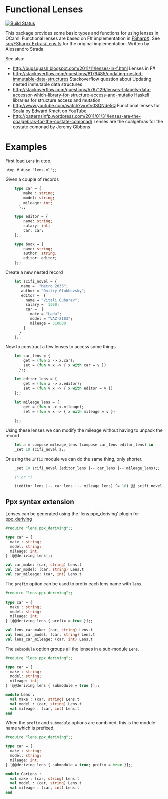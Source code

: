 Functional Lenses
=================

[![Build Status](https://travis-ci.org/pdonadeo/ocaml-lens.svg?branch=master)](https://travis-ci.org/pdonadeo/ocaml-lens)

This package provides some basic types and functions for using lenses in OCaml.
Functional lenses are based on F# implementation in [FSharpX](https://github.com/fsharp/fsharpx). See [src/FSharpx.Extras/Lens.fs](https://github.com/fsharp/fsharpx/blob/master/src/FSharpx.Extras/Lens.fs) for the original implementation.  Written by Alessandro Strada.

See also:
* <http://bugsquash.blogspot.com/2011/11/lenses-in-f.html> Lenses in F#
* <http://stackoverflow.com/questions/8179485/updating-nested-immutable-data-structures> Stackoverflow question about Updating nested immutable data structures
* <http://stackoverflow.com/questions/5767129/lenses-fclabels-data-accessor-which-library-for-structure-access-and-mutatio> Haskell libraries for structure access and mutation
* <http://www.youtube.com/watch?v=efv0SQNde5Q> Functional lenses for Scala by Edward Kmett on YouTube
* <http://patternsinfp.wordpress.com/2011/01/31/lenses-are-the-coalgebras-for-the-costate-comonad/> Lenses are the coalgebras for the costate comonad by Jeremy Gibbons

Examples
========

First load `Lens` in utop.

    utop # #use "lens.ml";;

Given a couple of records

``` ocaml
    type car = {
        make : string;
        model: string;
        mileage: int;
      };;

    type editor = {
        name: string;
        salary: int;
        car: car;
    };;

    type book = {
        name: string;
        author: string;
        editor: editor;
    };;
```

Create a new nested record

``` ocaml
    let scifi_novel = {
       name =  "Metro 2033";
       author = "Dmitry Glukhovsky";
       editor =  {
         name = "Vitali Gubarev";
         salary =  1300;
         car =  {
           make = "Lada";
           model = "VAZ-2103";
           mileage = 310000
        }
      }
    };;
```

Now to construct a few lenses to access some things

``` ocaml
    let car_lens = {
        get = (fun x -> x.car);
        set = (fun v x -> { x with car = v })
      };;

    let editor_lens = {
        get = (fun x -> x.editor);
        set = (fun v x -> { x with editor = v })
    };;

    let mileage_lens = {
        get = (fun x -> x.mileage);
        set = (fun v x -> { x with mileage = v })

    };;
```

Using these lenses we can modify the mileage without having to unpack the record

``` ocaml
    let a = compose mileage_lens (compose car_lens editor_lens) in
    _set 10 scifi_novel a;;
```

Or using the `Infix` module we can do the same thing, only shorter.

``` ocaml
    _set 10 scifi_novel (editor_lens |-- car_lens |-- mileage_lens);;

    (* or *)

    ((editor_lens |-- car_lens |-- mileage_lens) ^= 10) @@ scifi_novel;;
```

Ppx syntax extension
--------------------

Lenses can be generated using the 'lens.ppx_deriving' plugin for [ppx_deriving](https://github.com/whitequark/ppx_deriving)

``` ocaml
#require "lens.ppx_deriving";;

type car = {
  make : string;
  model: string;
  mileage: int;
} [@@deriving lens];;

val car_make: (car, string) Lens.t
val car_model: (car, string) Lens.t
val car_mileage: (car, int) Lens.t
```

The `prefix` option can be used to prefix each lens name with `lens`.

``` ocaml
#require "lens.ppx_deriving";;

type car = {
  make : string;
  model: string;
  mileage: int;
} [@@deriving lens { prefix = true }];;

val lens_car_make: (car, string) Lens.t
val lens_car_model: (car, string) Lens.t
val lens_car_mileage: (car, int) Lens.t
```

The `submodule` option groups all the lenses in a sub-module `Lens`.

``` ocaml
#require "lens.ppx_deriving";;

type car = {
  make : string;
  model: string;
  mileage: int;
} [@@deriving lens { submodule = true }];;

module Lens :
  val make : (car, string) Lens.t
  val model : (car, string) Lens.t
  val mileage : (car, int) Lens.t
end
```

When the `prefix` and `submodule` options are combined, this is the module name which is prefixed.

``` ocaml
#require "lens.ppx_deriving";;

type car = {
  make : string;
  model: string;
  mileage: int;
} [@@deriving lens { submodule = true; prefix = true }];;

module CarLens :
  val make : (car, string) Lens.t
  val model : (car, string) Lens.t
  val mileage : (car, int) Lens.t
end
```
